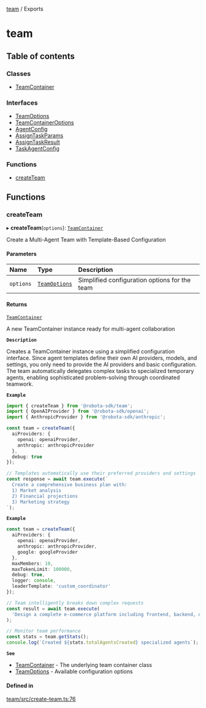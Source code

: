 <!-- 
 ⚠️  AUTO-GENERATED FILE - DO NOT EDIT MANUALLY
 This file is automatically generated by scripts/docs-generator.js
 To make changes, edit the source TypeScript files or update the generator script
-->

[team](../) / Exports

# team

## Table of contents

### Classes

- [TeamContainer](classes/TeamContainer)

### Interfaces

- [TeamOptions](interfaces/TeamOptions)
- [TeamContainerOptions](interfaces/TeamContainerOptions)
- [AgentConfig](interfaces/AgentConfig)
- [AssignTaskParams](interfaces/AssignTaskParams)
- [AssignTaskResult](interfaces/AssignTaskResult)
- [TaskAgentConfig](interfaces/TaskAgentConfig)

### Functions

- [createTeam](#createteam)

## Functions

### createTeam

▸ **createTeam**(`options`): [`TeamContainer`](classes/TeamContainer)

Create a Multi-Agent Team with Template-Based Configuration

#### Parameters

| Name | Type | Description |
| :------ | :------ | :------ |
| `options` | [`TeamOptions`](interfaces/TeamOptions) | Simplified configuration options for the team |

#### Returns

[`TeamContainer`](classes/TeamContainer)

A new TeamContainer instance ready for multi-agent collaboration

**`Description`**

Creates a TeamContainer instance using a simplified configuration interface.
Since agent templates define their own AI providers, models, and settings,
you only need to provide the AI providers and basic configuration.
The team automatically delegates complex tasks to specialized temporary agents,
enabling sophisticated problem-solving through coordinated teamwork.

**`Example`**

```typescript
import { createTeam } from '@robota-sdk/team';
import { OpenAIProvider } from '@robota-sdk/openai';
import { AnthropicProvider } from '@robota-sdk/anthropic';

const team = createTeam({
  aiProviders: {
    openai: openaiProvider,
    anthropic: anthropicProvider
  },
  debug: true
});

// Templates automatically use their preferred providers and settings
const response = await team.execute(`
  Create a comprehensive business plan with:
  1) Market analysis
  2) Financial projections 
  3) Marketing strategy
`);
```

**`Example`**

```typescript
const team = createTeam({
  aiProviders: {
    openai: openaiProvider,
    anthropic: anthropicProvider,
    google: googleProvider
  },
  maxMembers: 10,
  maxTokenLimit: 100000,
  debug: true,
  logger: console,
  leaderTemplate: 'custom_coordinator'
});

// Team intelligently breaks down complex requests
const result = await team.execute(
  'Design a complete e-commerce platform including frontend, backend, database design, and deployment strategy'
);

// Monitor team performance
const stats = team.getStats();
console.log(`Created ${stats.totalAgentsCreated} specialized agents`);
```

**`See`**

 - [TeamContainer](classes/TeamContainer) - The underlying team container class
 - [TeamOptions](interfaces/TeamOptions) - Available configuration options

#### Defined in

[team/src/create-team.ts:76](https://github.com/woojubb/robota/blob/1b62bb02b890c71ae884378577a1521b0f8628be/packages/team/src/create-team.ts#L76)

